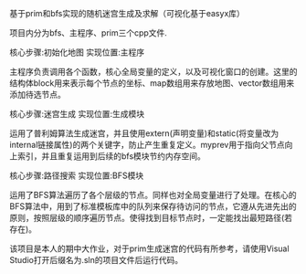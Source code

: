 基于prim和bfs实现的随机迷宫生成及求解（可视化基于easyx库）

项目内分为bfs、主程序、prim三个cpp文件.

核心步骤:初始化地图
实现位置:主程序

主程序负责调用各个函数，核心全局变量的定义，以及可视化窗口的创建。这里的结构体block用来表示每个节点的坐标、map数组用来存放地图、vector数组用来添加待选节点。

核心步骤:迷宫生成
实现位置:生成模块

运用了普利姆算法生成迷宫，并且使用extern(声明变量)和static(将变量改为internal链接属性)的两个关键字，防止产生重复定义。myprev用于指向父节点向上索引，并且重复运用到后续的bfs模块节约内存空间。

核心步骤:路径搜索
实现位置:BFS模块

运用了BFS算法遍历了各个层级的节点。同样也对全局变量进行了处理。在核心的BFS算法中，用到了标准模板库中的队列来保存待访问的节点，它遵从先进先出的原则，按照层级的顺序遍历节点。使得找到目标节点时，一定能找出最短路径(若存在)。


该项目是本人的期中大作业，对于prim生成迷宫的代码有所参考，请使用Visual Studio打开后缀名为.sln的项目文件后运行代码。
